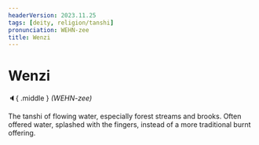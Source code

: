 ```yaml
---
headerVersion: 2023.11.25
tags: [deity, religion/tanshi]
pronunciation: WEHN-zee
title: Wenzi
---
```

# Wenzi
:speaker:{ .middle } *(WEHN-zee)*  

The tanshi of flowing water, especially forest streams and brooks. Often offered water, splashed with the fingers, instead of a more traditional burnt offering.